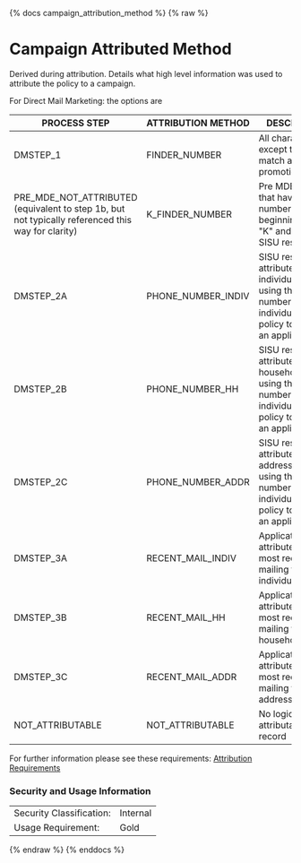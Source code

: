 {% docs campaign_attribution_method %}
{% raw %}

# Campaign Attributed Method

Derived during attribution. Details what high level information was
used to attribute the policy to a campaign.

For Direct Mail Marketing: the options are 

| PROCESS STEP | ATTRIBUTION METHOD | DESCRIPTION |
| ------------- | ------------------- | ------------ |
| DMSTEP_1 | FINDER_NUMBER | All characters except the 2nd match a record in promotion_history|
| PRE_MDE_NOT_ATTRIBUTED (equivalent to step 1b, but not typically referenced this way for clarity) | K_FINDER_NUMBER | Pre MDE policies that have policy numbers beginning with a "K" and are not SISU responses|
| DMSTEP_2A | PHONE_NUMBER_INDIV | SISU responses attributed on individual key using the phone number called by individual on policy to initiate an application. |
| DMSTEP_2B | PHONE_NUMBER_HH | SISU responses attributed on household key using the phone number called by individual on policy to initiate an application. |
| DMSTEP_2C | PHONE_NUMBER_ADDR | SISU responses attributed on address key using the phone number called by individual on policy to initiate an application. |
| DMSTEP_3A | RECENT_MAIL_INDIV | Applications attributed to the most recent mailing to that individual |
| DMSTEP_3B | RECENT_MAIL_HH | Applications attributed to the most recent mailing to that household |
| DMSTEP_3C | RECENT_MAIL_ADDR | Applications attributed to the most recent mailing to that address |
| NOT_ATTRIBUTABLE | NOT_ATTRIBUTABLE | No logic finds attributable record |

For further information please see these requirements: 
[Attribution Requirements](https://aaalife-data.atlassian.net/wiki/spaces/2PA/pages/5166366374/Attribution+2021+Requirements)

### Security and Usage Information
|    |    |
|---|---|
|Security Classification:| Internal |
|Usage Requirement:| Gold |

{% endraw %}
{% enddocs %}